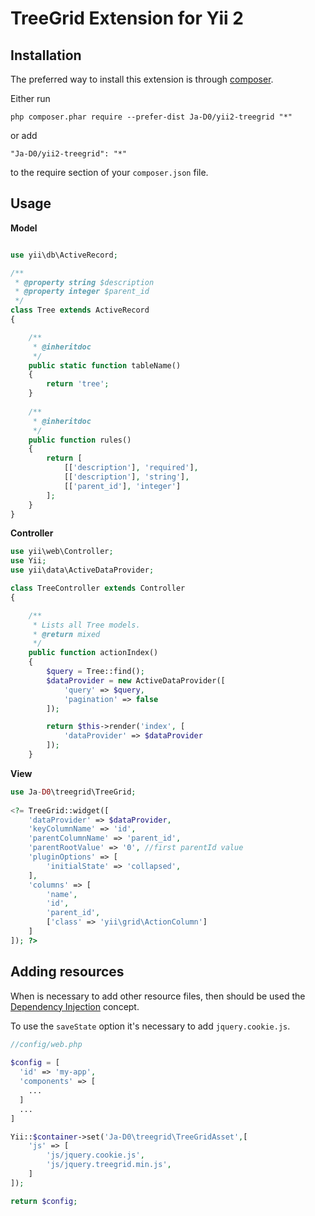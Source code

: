 # TreeGrid Extension for Yii 2
## Installation

The preferred way to install this extension is through [composer](http://getcomposer.org/download/).

Either run

```
php composer.phar require --prefer-dist Ja-D0/yii2-treegrid "*"
```

or add

```
"Ja-D0/yii2-treegrid": "*"
```

to the require section of your `composer.json` file.

## Usage

**Model**

```php

use yii\db\ActiveRecord;

/**
 * @property string $description
 * @property integer $parent_id
 */
class Tree extends ActiveRecord 
{

    /**
     * @inheritdoc
     */
    public static function tableName()
    {
        return 'tree';
    }  
    
    /**
     * @inheritdoc
     */
    public function rules()
    {
        return [
            [['description'], 'required'],
            [['description'], 'string'],
            [['parent_id'], 'integer']
        ];
    }
}
```

**Controller**

```php
use yii\web\Controller;
use Yii;
use yii\data\ActiveDataProvider;

class TreeController extends Controller
{

    /**
     * Lists all Tree models.
     * @return mixed
     */
    public function actionIndex()
    {
        $query = Tree::find();
        $dataProvider = new ActiveDataProvider([
            'query' => $query,
            'pagination' => false
        ]);

        return $this->render('index', [
            'dataProvider' => $dataProvider
        ]);
    }
```

**View**

```php
use Ja-D0\treegrid\TreeGrid;
  
<?= TreeGrid::widget([
    'dataProvider' => $dataProvider,
    'keyColumnName' => 'id',
    'parentColumnName' => 'parent_id',
    'parentRootValue' => '0', //first parentId value
    'pluginOptions' => [
        'initialState' => 'collapsed',
    ],
    'columns' => [
        'name',
        'id',
        'parent_id',
        ['class' => 'yii\grid\ActionColumn']
    ]     
]); ?>
```

## Adding resources

When is necessary  to add other resource files, then should be used the [Dependency Injection](http://www.yiiframework.com/doc-2.0/guide-concept-di-container.html#registering-dependencies) concept.

To use the `saveState` option it's necessary to add `jquery.cookie.js`.

```php
//config/web.php
  
$config = [
  'id' => 'my-app',
  'components' => [
    ...
  ]
  ...
]

Yii::$container->set('Ja-D0\treegrid\TreeGridAsset',[
    'js' => [
        'js/jquery.cookie.js',
        'js/jquery.treegrid.min.js',
    ]
]);

return $config;
```



